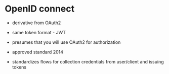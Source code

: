 # OpenID connect

- derivative from OAuth2
- same token format - JWT

- presumes that you will use OAuth2 for authorization

- approved standard 2014

- standardizes flows for collection credentials from user/client and issuing tokens

